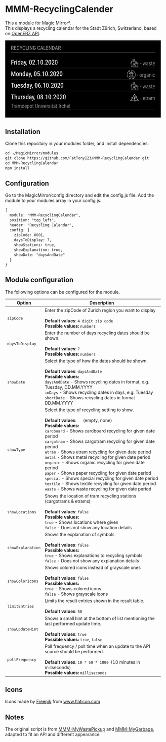 # MMM-RecyclingCalender
This a module for [Magic Mirror²](https://github.com/MichMich/MagicMirror).<br/>
This displays a recycling calendar for the Stadt Zürich, Switzerland, based on [OpenERZ API](https://github.com/metaodi/openerz). 

![Screenshot](screenshot.png?raw=true "Recycling Calendar Screenshot")

## Installation
Clone this repository in your modules folder, and install dependencies:

```
cd ~/MagicMirror/modules 
git clone https://github.com/FatTony123/MMM-RecyclingCalendar.git
cd MMM-RecyclingCalendar
npm install 
```

## Configuration 
Go to the MagicMirror/config directory and edit the config.js file. Add the module to your modules array in your config.js.

```
{
  module: "MMM-RecyclingCalendar",
  position: "top_left",
  header: "Recycling Calendar",
  config: {
    zipCode: 8001, 
    daysToDisplay: 7,
    showStations: true,
    showExplanation: true, 
    showDate: "daysAndDate"
  }
}
```

## Module configuration 
The following options can be configured for the module. 
<table>
  <thead>
    <tr>
      <th>Option</th>
      <th>Description</th>
    </tr>
  </thead>
  <tbody>
    <tr>
        <td><code>zipCode</code></td>
        <td>Enter the zipCode of Zurich region you want to display 
        <br /><br />
        <strong>Default values: </strong><code>4 digit zip code</code><br />
        <strong>Possible values:</strong>
        <code>numbers</code>
        </td>
    </tr>
    <tr>
        <td><code>daysToDisplay</code></td>
        <td>Enter the number of days recycling dates should be shown. 
        <br /><br />
        <strong>Default values: </strong><code>7</code><br />
        <strong>Possible values:</strong>
        <code>numbers</code>
        </td>
    </tr>
    <tr>
        <td><code>showDate</code></td>
        <td>Select the type of how the dates should be shown.
        <br /><br />
        <strong>Default values: </strong><code>daysAndDate</code><br />
        <strong>Possible values: <br /></strong>
        <code>daysAndDate</code> - Shows recycling dates in format, e.g. Tuesday, DD.MM.YYYY<br />
        <code>inDays</code> - Shows recycling dates in days, e.g. Tuesday<br />
        <code>shortDate</code> - Shows recycling dates in format DD.MM.YYYY<br />
        </td>
    </tr>
    <tr>
        <td><code>showType</code></td>
        <td>Select the type of recycling setting to show.
        <br /><br />
        <strong>Default values: </strong><code>  </code> (empty, none)<br />
        <strong>Possible values: <br /></strong>
        <code>cardboard</code> - Shows cardboard recycling for given date period<br />
        <code>cargotram</code> - Shows cargotram recycling for given date period<br />
        <code>etram</code> - Shows etram recycling for given date period<br />
        <code>metal</code> - Shows metal recycling for given date period<br />
        <code>organic</code> - Shows organic recycling for given date period<br />
        <code>paper</code> - Shows paper recycling for given date period<br />
        <code>special</code> - Shows special recycling for given date period<br />
        <code>textile</code> - Shows textile recycling for given date period<br />
        <code>waste</code> - Shows waste recycling for given date period<br />
        </td>
    </tr>
    <tr>
        <td><code>showLocations</code></td>
        <td>Shows the location of tram recycling stations (cargotrams & etrams)  
        <br /><br />
        <strong>Default values: </strong><code>false</code><br />
        <strong>Possible values:</strong><br />
        <code>true</code> - Shows locations where given<br />
        <code>false</code> - Does not show any location details<br />
        </td>
    </tr>
     <tr>
        <td><code>showExplanation</code></td>
        <td>Shows the explanation of symbols
        <br /><br />
        <strong>Default values: </strong><code>false</code><br />
        <strong>Possible values:</strong><br />
        <code>true</code> - Shows explanations to recycling symbols<br />
        <code>false</code> - Does not show any explanation details<br />
        </td>
    </tr>
     <tr>
        <td><code>showColorIcons</code></td>
        <td>Shows colored icons instead of grayscale ones 
        <br /><br />
        <strong>Default values: </strong><code>false</code><br />
        <strong>Possible values:</strong><br />
        <code>true</code> - Shows colored icons<br />
        <code>false</code> - Shows grayscale icons<br />
        </td>
    </tr>
    <tr>
        <td><code>limitEntries</code></td>
        <td>Limits the result entries shown in the result table.  
        <br /><br />
        <strong>Default values: </strong><code>50</code><br />
        </td>
    </tr>
    <tr>
        <td><code>showUpdateHint</code></td>
        <td>Shows a small hint at the bottom of list mentioning the last performed update time. 
        <br /><br />
        <strong>Default values: </strong><code>true</code><br />
        <strong>Possible values:</strong>
        <code>true</code>, <code>false</code>
        </td>
    </tr>
    <tr>
        <td><code>pollFrequency</code></td>
        <td>Poll frequency / poll time when an update to the API source should be performed. 
        <br /><br />
        <strong>Default values: </strong><code>10 * 60 * 1000 </code>(10 minutes in miliseconds)<br />
        <strong>Possible values: </strong><code>milliseconds</code>
        </td>
    </tr>
  </tbody>
</table>

## Icons
<div>Icons made by <a href="https://www.flaticon.com/authors/freepik" title="Freepik">Freepik</a> from <a href="https://www.flaticon.com/" title="Flaticon">www.flaticon.com</a></div>

## Notes
The original script is from [MMM-MyWastePickup](https://github.com/jclarke0000/MMM-MyWastePickup) and [MMM-MyGarbage](https://github.com/htilburgs/MMM-MyGarbage), adapted to fit an API and different appearance. 
